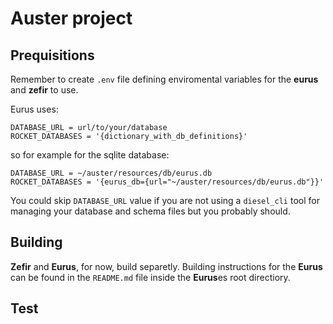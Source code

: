 # Auster project

## Prequisitions

Remember to create `.env` file defining enviromental 
variables for the **eurus** and **zefir** to use.

Eurus uses:
```
DATABASE_URL = url/to/your/database
ROCKET_DATABASES = '{dictionary_with_db_definitions}'
```
so for example for the sqlite database:
```
DATABASE_URL = ~/auster/resources/db/eurus.db
ROCKET_DATABASES = '{eurus_db={url="~/auster/resources/db/eurus.db"}}'
```

You could skip `DATABASE_URL` value if you are not
using a `diesel_cli` tool for managing your database
and schema files but you probably should.

## Building

**Zefir** and **Eurus**, for now, build separetly. 
Building instructions for the **Eurus** can be found in
the `README.md` file inside the **Eurus**es root directiory. 

## Test
